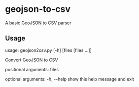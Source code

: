 # geojson-to-csv
A basic GeoJSON to CSV parser

## Usage


usage: geojson2csv.py [-h] [files [files ...]]

Convert GeoJSON to CSV

positional arguments:
  files

optional arguments:
  -h, --help  show this help message and exit